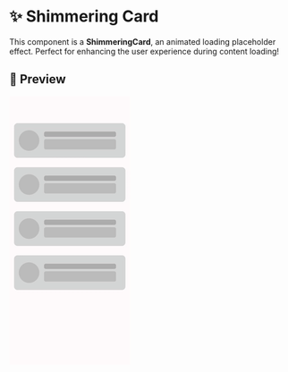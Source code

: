 # ✨ Shimmering Card

This component is a **ShimmeringCard**, an animated loading placeholder effect. Perfect for enhancing the user experience during content loading!

## 📸 Preview
![Shimmering Card Animation](/app/preview/shimmering_card.gif)